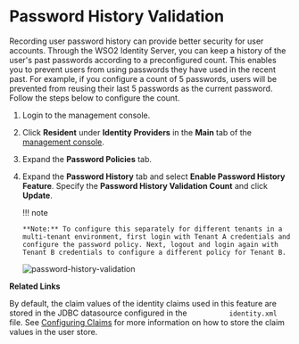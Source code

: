 # Password History Validation

Recording user password history can provide better security for user
accounts. Through the WSO2 Identity Server, you can keep a history of
the user's past passwords according to a preconfigured count. This
enables you to prevent users from using passwords they have used in the
recent past. For example, if you configure a count of 5 passwords, users
will be prevented from reusing their last 5 passwords as the current
password. Follow the steps below to configure the count.

1.  Login to the management console.
2.  Click **Resident** under **Identity Providers** in the **Main** tab
    of the [management
    console](../../setup/getting-started-with-the-management-console).
3.  Expand the **Password Policies** tab.
4.  Expand the **Password History** tab and select **Enable Password
    History Feature**. Specify the **Password History Validation
    Count** and click **Update**.

    !!! note
    
        **Note:** To configure this separately for different tenants in a
        multi-tenant environment, first login with Tenant A credentials and
        configure the password policy. Next, logout and login again with
        Tenant B credentials to configure a different policy for Tenant B.
    

      
    ![password-history-validation](../../assets/img/using-wso2-identity-server/password-history-validation.png) 

**Related Links**

By default, the claim values of the identity claims used in this
feature are stored in the JDBC datasource configured in the
`           identity.xml          ` file. See [Configuring
Claims](../../using-wso2-identity-server/configuring-claims) for more
information on how to store the claim values in the user store.
